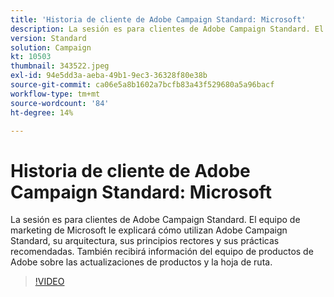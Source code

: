 ```yaml
---
title: 'Historia de cliente de Adobe Campaign Standard: Microsoft'
description: La sesión es para clientes de Adobe Campaign Standard. El equipo de marketing de Microsoft le explicará cómo utilizan Adobe Campaign Standard.
version: Standard
solution: Campaign
kt: 10503
thumbnail: 343522.jpeg
exl-id: 94e5dd3a-aeba-49b1-9ec3-36328f80e38b
source-git-commit: ca06e5a8b1602a7bcfb83a43f529680a5a96bacf
workflow-type: tm+mt
source-wordcount: '84'
ht-degree: 14%

---
```


# Historia de cliente de Adobe Campaign Standard: Microsoft

La sesión es para clientes de Adobe Campaign Standard. El equipo de marketing de Microsoft le explicará cómo utilizan Adobe Campaign Standard, su arquitectura, sus principios rectores y sus prácticas recomendadas. También recibirá información del equipo de productos de Adobe sobre las actualizaciones de productos y la hoja de ruta.

>[!VIDEO](https://video.tv.adobe.com/v/343522/?quality=12&learn=on)
